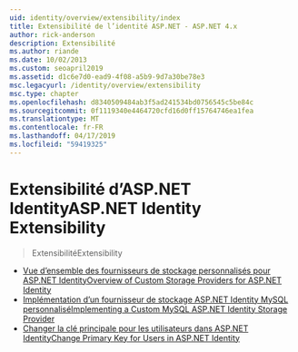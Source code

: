 ```yaml
---
uid: identity/overview/extensibility/index
title: Extensibilité de l’identité ASP.NET - ASP.NET 4.x
author: rick-anderson
description: Extensibilité
ms.author: riande
ms.date: 10/02/2013
ms.custom: seoapril2019
ms.assetid: d1c6e7d0-ead9-4f08-a5b9-9d7a30be78e3
msc.legacyurl: /identity/overview/extensibility
msc.type: chapter
ms.openlocfilehash: d8340509484ab3f5ad241534bd0756545c5be84c
ms.sourcegitcommit: 0f1119340e4464720cfd16d0ff15764746ea1fea
ms.translationtype: MT
ms.contentlocale: fr-FR
ms.lasthandoff: 04/17/2019
ms.locfileid: "59419325"
---
```

# <a name="aspnet-identity-extensibility"></a><span data-ttu-id="7a7a8-103">Extensibilité d’ASP.NET Identity</span><span class="sxs-lookup"><span data-stu-id="7a7a8-103">ASP.NET Identity Extensibility</span></span>

> <span data-ttu-id="7a7a8-104">Extensibilité</span><span class="sxs-lookup"><span data-stu-id="7a7a8-104">Extensibility</span></span>


- [<span data-ttu-id="7a7a8-105">Vue d’ensemble des fournisseurs de stockage personnalisés pour ASP.NET Identity</span><span class="sxs-lookup"><span data-stu-id="7a7a8-105">Overview of Custom Storage Providers for ASP.NET Identity</span></span>](overview-of-custom-storage-providers-for-aspnet-identity.md)
- [<span data-ttu-id="7a7a8-106">Implémentation d’un fournisseur de stockage ASP.NET Identity MySQL personnalisé</span><span class="sxs-lookup"><span data-stu-id="7a7a8-106">Implementing a Custom MySQL ASP.NET Identity Storage Provider</span></span>](implementing-a-custom-mysql-aspnet-identity-storage-provider.md)
- [<span data-ttu-id="7a7a8-107">Changer la clé principale pour les utilisateurs dans ASP.NET Identity</span><span class="sxs-lookup"><span data-stu-id="7a7a8-107">Change Primary Key for Users in ASP.NET Identity</span></span>](change-primary-key-for-users-in-aspnet-identity.md)
